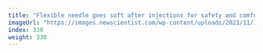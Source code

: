 ```yaml
---
title: "Flexible needle goes soft after injections for safety and comfort"
imageUrl: "https://images.newscientist.com/wp-content/uploads/2023/11/15103605/SEI_179587333.jpg?width=788"
index: 330
weight: 330
---
```

